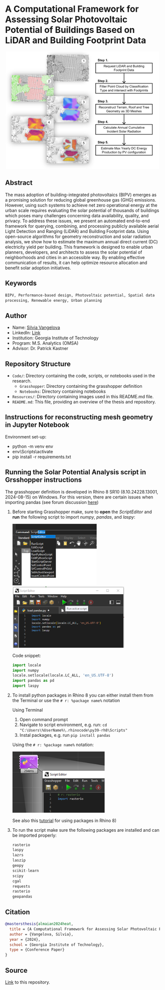 # A Computational Framework for Assessing Solar Photovoltaic Potential of Buildings Based on LiDAR and Building Footprint Data

<p align="center"><img src="https://github.com/SustainableUrbanSystemsLab/Assessing-Solar-Potential-of-Buildings-Using-LiDAR-and-Footprint-Data/blob/main/Resources/methods%20overview.jpg" width="500px"></p>


## Abstract

The mass adoption of building-integrated photovoltaics (BIPV) emerges as a promising solution for reducing global greenhouse gas (GHG) emissions. However, using such systems to achieve net zero operational energy at the urban scale requires evaluating the solar potential of thousands of buildings which poses many challenges concerning data availability, quality, and privacy. To address these issues, we present an automated end-to-end framework for querying, combining, and processing publicly available aerial Light Detection and Ranging (LiDAR) and Building Footprint data. Using open-source algorithms for geometry reconstruction and solar radiation analysis, we show how to estimate the maximum annual direct current (DC) electricity yield per building. This framework is designed to enable urban planners, developers, and architects to assess the solar potential of neighborhoods and cities in an accessible way. By enabling effective communication of results, it can help optimize resource allocation and benefit solar adoption initiatives.

## Keywords

`BIPV, Performance-based design, Photovoltaic potential, Spatial data processing, Renewable energy, Urban planning`

## Author

- Name: [Silvia Vangelova](mailto:vangelova@ibi.baug.ethz.ch)
- LinkedIn: [Link](https://www.linkedin.com/in/silvia-vangelova-5ba9a4163/)
- Institution: Georgia Institute of Technology
- Program: M.S. Analytics (OMSA)
- Advisor: Dr. Patrick Kastner

## Repository Structure

- `Code/`: Directory containing the code, scripts, or notebooks used in the research.
  - `Grasshopper`: Directory containing the grasshopper definition
  - `Notebooks`: Directory containing notebooks
- `Resources/`: Directory containing images used in this README.md file.
- `README.md`: This file, providing an overview of the thesis and repository.

## Instructions for reconstructing mesh geometry in Jupyter Notebook 

Environment set-up:
  - python -m venv env  
  - env\Scripts\activate
  - pip install -r requirements.txt

## Running the Solar Potential Analysis script in Grsshopper instructions

The grasshopper definition is developed in Rhino 8 SR10 (8.10.24228.13001, 2024-08-15) on Windows. For this version, there are certain issues when importing pandas (see forum discussion [here](https://discourse.mcneel.com/t/rhino-8-i-cant-import-pandas-in-rhinos-scripteditor/168547/32))

1. Before starting Grasshopper make, sure to **open** the *ScriptEditor* and **run** the following script to import *numpy*, *pandas*, and *laspy*:
   
    <img src="https://github.com/SustainableUrbanSystemsLab/Assessing-Solar-Potential-of-Buildings-Using-LiDAR-and-Footprint-Data/blob/main/Resources/select script editor.PNG" height="200px">

    <img src="https://github.com/SustainableUrbanSystemsLab/Assessing-Solar-Potential-of-Buildings-Using-LiDAR-and-Footprint-Data/blob/main/Resources/run script in editor.PNG" height="200px">

    Code snippet:

    ```python
    import locale
    import numpy
    locale.setlocale(locale.LC_ALL, 'en_US.UTF-8')
    import pandas as pd
    import laspy
    ```

3. To install python packages in Rhino 8 you can either install them from the Terminal or use the ```# r: %package name%``` notation
   
   Using Terminal
      1. Open command prompt
      2. Navigate to script environment, e.g. run: ```cd "C:\Users\%UserName%\.rhinocode\py39-rh8\Scripts"```
      3. Instal packages, e.g. run ```pip install pandas```
   
   Using the ```# r: %package name%``` notation:
            
   <img src="https://github.com/SustainableUrbanSystemsLab/Assessing-Solar-Potential-of-Buildings-Using-LiDAR-and-Footprint-Data/blob/main/Resources/install and import package Rhino 8.PNG" width="300px">
       


    See also this [tutorial](https://developer.rhino3d.com/guides/scripting/scripting-command/#using-packages) for using packages in Rhino 8)

5. To run the script make sure the following packages are installed and can be imported properly:
    ```python
    rasterio
    laspy
    lazrs
    laszip
    geopy
    scikit-learn
    scipy
    cgal
    requests
    rasterio
    geopandas
   ```


## Citation

```bibtex
@mastersthesis{almaian2024heat,
  title = {A Computational Framework for Assessing Solar Photovoltaic Potential of Buildings Based on LiDAR and Building Footprint Data},
  author = {Vangelova, Silvia},
  year = {2024},
  school = {Georgia Institute of Technology},
  type = {Conference Paper}
}
```

## Source

[Link](https://github.com/SustainableUrbanSystemsLab/Assessing-Solar-Potential-of-Buildings-Using-LiDAR-and-Footprint-Data) to this repository.
